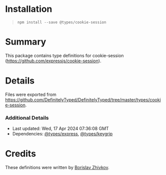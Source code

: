 # Installation
> `npm install --save @types/cookie-session`

# Summary
This package contains type definitions for cookie-session (https://github.com/expressjs/cookie-session).

# Details
Files were exported from https://github.com/DefinitelyTyped/DefinitelyTyped/tree/master/types/cookie-session.

### Additional Details
 * Last updated: Wed, 17 Apr 2024 07:36:08 GMT
 * Dependencies: [@types/express](https://npmjs.com/package/@types/express), [@types/keygrip](https://npmjs.com/package/@types/keygrip)

# Credits
These definitions were written by [Borislav Zhivkov](https://github.com/borislavjivkov).
